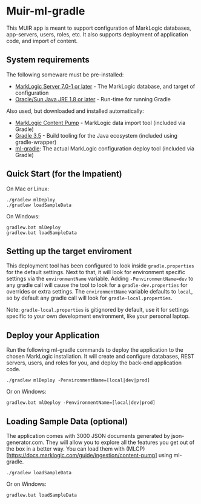 # Muir-ml-gradle

This MUIR app is meant to support configuration of MarkLogic databases, app-servers, users, roles, etc. It also supports deployment of application code, and import of content.

## System requirements

The following someware must be pre-installed:

- [MarkLogic Server 7.0-1 or later](https://developer.marklogic.com/products) - The MarkLogic database, and target of configuration
- [Oracle/Sun Java JRE 1.8 or later](http://www.oracle.com/technetwork/java/javase/downloads/index.html) - Run-time for running Gradle

Also used, but downloaded and installed automatically:

- [MarkLogic Content Pump](https://developer.marklogic.com/products/mlcp) - MarkLogic data import tool (included via Gradle)
- [Gradle 3.5](https://gradle.org/) - Build tooling for the Java ecosystem (included using gradle-wrapper)
- [ml-gradle](https://github.com/marklogic-community/ml-gradle): The actual MarkLogic configuration deploy tool (included via Gradle)

## Quick Start (for the Impatient)

On Mac or Linux:

    ./gradlew mlDeploy
    ./gradlew loadSampleData

On Windows:

    gradlew.bat mlDeploy
    gradlew.bat loadSampleData

## Setting up the target enviroment

This deployment tool has been configured to look inside `gradle.properties` for the default settings. Next to that, it will look for environment specific settings via the `environmentName` variable. Adding `-PenvironmentName=dev` to any gradle call will cause the tool to look for a `gradle-dev.properties` for overrides or extra settings. The `environmentName` variable defaults to `local`, so by default any gradle call will look for `gradle-local.properties`.

Note: `gradle-local.properties` is gitignored by default, use it for settings specific to your own development environment, like your personal laptop.

## Deploy your Application

Run the following ml-gradle commands to deploy the application to the chosen MarkLogic
installation. It will create and configure databases, REST servers, users, and
roles for you, and deploy the back-end application code.

    ./gradlew mlDeploy -PenvironmentName=[local|dev|prod]

Or on Windows:

    gradlew.bat mlDeploy -PenvironmentName=[local|dev|prod]

## Loading Sample Data (optional)

The application comes with 3000 JSON documents generated by json-generator.com. They
will allow you to explore all the features you get out of the box in a better way. You
can load them with (MLCP)[https://docs.marklogic.com/guide/ingestion/content-pump] using
ml-gradle.

    ./gradlew loadSampleData

Or on Windows:

    gradlew.bat loadSampleData
